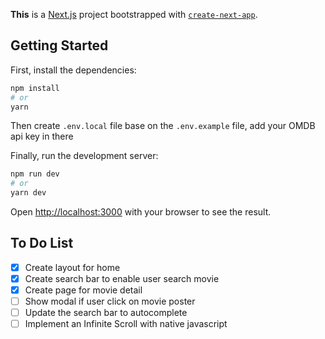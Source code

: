 **This** is a [Next.js](https://nextjs.org/) project bootstrapped with [`create-next-app`](https://github.com/vercel/next.js/tree/canary/packages/create-next-app).

## Getting Started

First, install the dependencies:

```bash
npm install
# or
yarn
```

Then create `.env.local` file base on the `.env.example` file, add your OMDB api key in there

Finally, run the development server:

```bash
npm run dev
# or
yarn dev
```

Open [http://localhost:3000](http://localhost:3000) with your browser to see the result.

## To Do List
- [x] Create layout for home
- [x] Create search bar to enable user search movie
- [x] Create page for movie detail
- [ ] Show modal if user click on movie poster
- [ ] Update the search bar to autocomplete
- [ ] Implement an Infinite Scroll with native javascript
